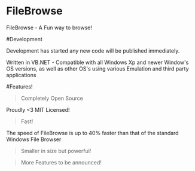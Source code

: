 # FileBrowse
FileBrowse - A Fun way to browse!

#Development

Development has started any new code will be published immediately. 

Written in VB.NET - Compatible with all Windows Xp and newer Window's OS versions, as well as other OS's using various Emulation and third party applications


#Features!


> Completely Open Source 

Proudly <3 MIT Licensed!

> Fast! 

The speed of FileBrowse is up to 40% faster than that of the standard Windows File Browser


> Smaller in size but powerful!

> More Features to be announced!
